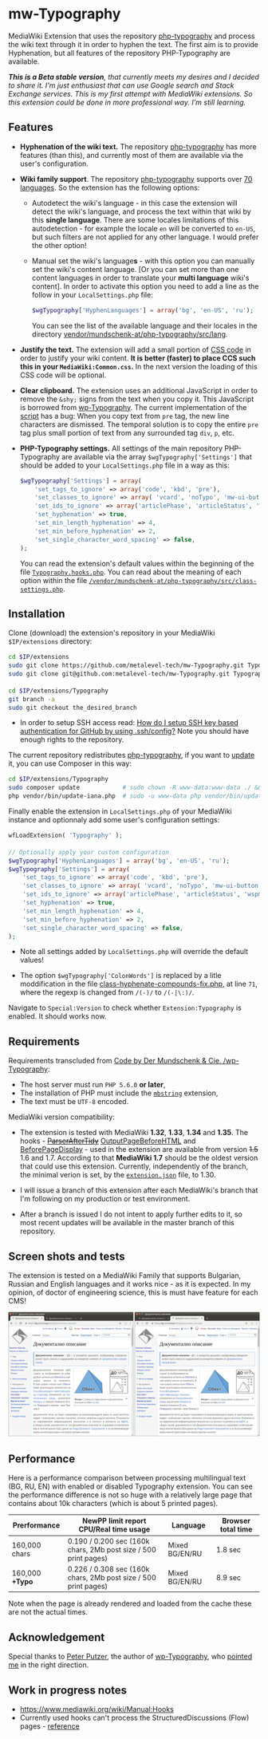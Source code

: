 # mw-Typography

MediaWiki Extension that uses the repository [php-typography](https://github.com/mundschenk-at/php-typography) and process the wiki text through it in order to hyphen the text. The first aim is to provide Hyphenation, but all features of the repository PHP-Typography are available.

***This is a Beta stable version**, that currently meets my desires and I decided to share it. I'm just enthusiast that can use Google search and Stack Exchange services. This is my first attempt with MediaWiki extensions. So this extension could be done in more professional way. I'm still learning.*

## Features

* **Hyphenation of the wiki text.** The repository [php-typography](https://github.com/mundschenk-at/php-typography) has more features (than this), and currently most of them are available via the user's configuration.

* **Wiki family support**. The repository [php-typography](https://github.com/mundschenk-at/php-typography) supports over [70 languages](vendor/mundschenk-at/php-typography/src/lang). So the extension has the following options:

  * Autodetect the wiki's language - in this case the extension will detect the wiki's language, and process the text within that wiki by this **single language**. There are some locales limitations of this autodetection - for example the locale `en` will be converted to `en-US`, but such filters are not applied for any other language. I would prefer the other option!

  * Manual set the wiki's language**s** - with this option you can manually set the wiki's content language. [Or you can set more than one content languages in order to translate your **multi language** wiki's content]. In order to activate this option you need to add a line as the follow in your `LocalSettings.php` file:

    ````php
    $wgTypography['HyphenLanguages'] = array('bg', 'en-US', 'ru');
    ````

     You can see the list of the available language and their locales in the directory [vendor/mundschenk-at/php-typography/src/lang](vendor/mundschenk-at/php-typography/src/lang).

* **Justify the text.** The extension will add a small portion of [CSS code](modules/TypographyStyle.css) in order to justify your wiki content. **It is better (faster) to place CCS such this in your `MediaWiki:Common.css`.** In the next version the loading of this CSS code will be optional.

* **Clear clipboard.** The extension uses an additional JavaScript in order to remove the `&shy;` signs from the text when you copy it. This JavaScript is borrowed from [wp-Typography](https://wordpress.org/plugins/wp-typography/). The current implementation of the [script](/modules) has a bug: When you copy text from `pre` tag, the new line characters are dismissed. The temporal solution is to copy the entire `pre` tag plus small portion of text from any surrounded tag `div`, `p`, etc.

* **PHP-Typography settings.** All settings of the main repository PHP-Typography are available via the array `$wgTypography['Settings']` that should be added to your `LocalSettings.php` file in a way as this:

  ````php
  $wgTypography['Settings'] = array(
      'set_tags_to_ignore' => array('code', 'kbd', 'pre'),
      'set_classes_to_ignore' => array( 'vcard', 'noTypo', 'mw-ui-button', 'mw-whatlinkshere-list'),
      'set_ids_to_ignore' => array('articlePhase', 'articleStatus', 'wspmTable', 'articleBelongsTo'),
      'set_hyphenation' => true,
      'set_min_length_hyphenation' => 4,
      'set_min_before_hyphenation' => 2,
      'set_single_character_word_spacing' => false,
  );
  ````
  
  You can read the extension's default values within the beginning of the file [`Typography.hooks.php`](/Typography.hooks.php). You can read about the meaning of each option within the file [`/vendor/mundschenk-at/php-typography/src/class-settings.php`](vendor/mundschenk-at/php-typography/src/class-settings.php).

## Installation

Clone (download) the extension's repository in your MediaWiki `$IP/extensions` directory:

````bash
cd $IP/extensions
sudo git clone https://github.com/metalevel-tech/mw-Typography.git Typography # HTTPS
sudo git clone git@github.com:metalevel-tech/mw-Typography.git Typography     # SSH

cd $IP/extensions/Typography
git branch -a
sudo git checkout the_desired_branch
````

* In order to setup SSH access read: [How do I setup SSH key based authentication for GitHub by using .ssh/config?](https://askubuntu.com/a/1097078/566421) Note you should have enough rights to the repository.

The current repository redistributes [php-typography](https://github.com/mundschenk-at/php-typography), if you want to [update](https://github.com/mundschenk-at/php-typography#installation) it, you can use Composer in this way:

````bash
cd $IP/extensions/Typography
sudo composer update            # sudo chown -R www-data:www-data ./ && sudo -u www-data composer update
php vendor/bin/update-iana.php  # sudo -u www-data php vendor/bin/update-iana.php
````

Finally enable the extension in `LocalSettings.php` of your MediaWiki instance and optionnaly add some user's configuration settings:

````php
wfLoadExtension( 'Typography' );

// Optionally apply your custom configuration
$wgTypography['HyphenLanguages'] = array('bg', 'en-US', 'ru');
$wgTypography['Settings'] = array(
    'set_tags_to_ignore' => array('code', 'kbd', 'pre'),
    'set_classes_to_ignore' => array( 'vcard', 'noTypo', 'mw-ui-button', 'mw-whatlinkshere-list'),
    'set_ids_to_ignore' => array('articlePhase', 'articleStatus', 'wspmTable', 'articleBelongsTo'),
    'set_hyphenation' => true,
    'set_min_length_hyphenation' => 4,
    'set_min_before_hyphenation' => 2,
    'set_single_character_word_spacing' => false,
);
````

* Note all settings added by `LocalSettings.php` will override the default values!

* The option `$wgTypography['ColonWords']` is replaced by a litle moddification in the file [class-hyphenate-compounds-fix.php](vendor/mundschenk-at/php-typography/src/fixes/token-fixes/class-hyphenate-compounds-fix.php), at line `71`, where the regexp is changed from `/(-)/` to `/(-|\:)/`.

Navigate to `Special:Version` to check whether `Extension:Typography` is enabled. It should works now.

## Requirements

Requirements transcluded from [Code by Der Mundschenk & Cie. /wp-Typography](https://code.mundschenk.at/wp-typography/):

* The host server must run `PHP 5.6.0` **or later**,
* The installation of PHP must include the [`mbstring`](https://www.php.net/manual/en/mbstring.installation.php) extension,
* The text must be `UTF‐8` encoded.

MediaWiki version compatibility:

* The extension is tested with MediaWiki **1.32**, **1.33**, **1.34** and **1.35**. The hooks - <s>[ParserAfterTidy](https://www.mediawiki.org/wiki/Manual:Hooks/ParserAfterTidy)</s> [OutputPageBeforeHTML](https://www.mediawiki.org/wiki/Manual:Hooks/OutputPageBeforeHTML) and [BeforePageDisplay](https://www.mediawiki.org/wiki/Manual:Hooks/BeforePageDisplay) - used in the extension are available from version <s>1.5</s> 1.6 and 1.7. According to that **MediaWiki 1.7** should be the oldest version that could use this extension. Currently, independently of the branch, the minimal verion is set, by the [`extension.json`](/extension.json) file, to 1.30.

* I will issue a branch of this extension after each MediaWiki's branch that I'm following on my production or test environment.

* After a branch is issued I do not intent to apply further edits to it, so most recent updates will be available in the master branch of this repository.

## Screen shots and tests

The extension is tested on a MediaWiki Family that supports Bulgarian, Russian and English languages and it works nice - as it is expected. In my opinion, of doctor of engineering science, this is must have feature for each CMS!

![Example 1.](.images/comparison_between_articles_with_and_without_hyphenation.png)

## Performance

Here is a performance comparison between processing multilingual text (BG, RU, EN) with enabled or disabled Typography extension. You can see the performance difference is not so huge with a relatively large page that contains about 10k characters (which is about 5 printed pages).

| Prerformance      | NewPP limit report CPU/Real time usage                          | Language       | Browser total time |
| ---               | ---                                                             | ---            | ---                |
| 160,000 chars     | 0.190 / 0.200 sec (160k chars, 2Mb post size / 500 print pages) | Mixed BG/EN/RU | 1.8 sec            |
| 160,000 **+Typo** | 0.226 / 0.308 sec (160k chars, 2Mb post size / 500 print pages) | Mixed BG/EN/RU | 8.9 sec            |

Note when the page is already rendered and loaded from the cache these are not the actual times.

## Acknowledgement

Special thanks to [Peter Putzer](https://code.mundschenk.at/), the author of [wp-Typography](https://wordpress.org/plugins/wp-typography/), who [pointed me](https://wordpress.org/support/topic/excellent-great-and-essential-plugin/) in the right direction.

## Work in progress notes

* <https://www.mediawiki.org/wiki/Manual:Hooks>
* Currently used hooks can't process the StructuredDiscussions (Flow) pages - [reference](https://www.mediawiki.org/wiki/Topic:V2lkq91o5myfo6r0)
